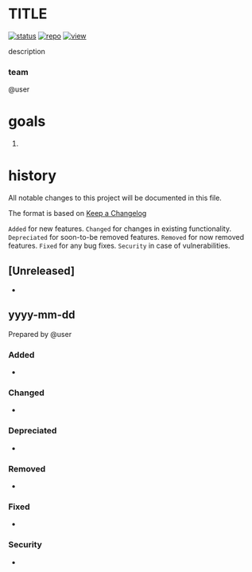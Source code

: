 # TITLE

[![status](https://img.shields.io/badge/status-good-brightgreen.svg)]()
[![repo](https://img.shields.io/badge/repo-box-orange.svg)]()
[![view](https://img.shields.io/badge/view-tableau-blue.svg)]()


description

### team
@user


# goals
1. 


# history 
All notable changes to this project will be documented in this file.

The format is based on [Keep a Changelog](http://keepachangelog.com/en/1.0.0/)

`Added` for new features.
`Changed` for changes in existing functionality.
`Depreciated` for soon-to-be removed features.
`Removed` for now removed features.
`Fixed` for any bug fixes.
`Security` in case of vulnerabilities.

## [Unreleased]
* 

## yyyy-mm-dd 
Prepared by @user

### Added
* 

### Changed
* 

### Depreciated
* 

### Removed
* 

### Fixed
* 

### Security
* 



